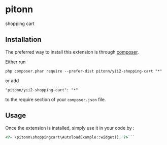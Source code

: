 pitonn
======
shopping cart

Installation
------------

The preferred way to install this extension is through [composer](http://getcomposer.org/download/).

Either run

```
php composer.phar require --prefer-dist pitonn/yii2-shopping-cart "*"
```

or add

```
"pitonn/yii2-shopping-cart": "*"
```

to the require section of your `composer.json` file.


Usage
-----

Once the extension is installed, simply use it in your code by  :

```php
<?= \pitonn\shoppingcart\AutoloadExample::widget(); ?>```